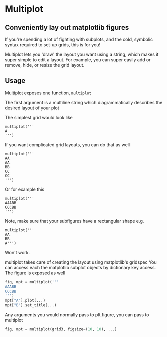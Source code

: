 # Multiplot

## Conveniently lay out matplotlib figures

If you're spending a lot of fighting with subplots, and the cold, symbolic syntax required to set-up grids, this is for you!

Multiplot lets you 'draw' the layout you want using a string, which makes it super simple to edit a layout. For example, you can super easily add or remove, hide, or resize the grid layout.

## Usage

Multiplot exposes one function, `multiplot`

The first argument is a multiline string which diagrammatically describes
the desired layout of your plot

The simplest grid would look like


```
multiplot('''
A
''')
```

If you want complicated grid layouts, you can do that as well

```
multiplot('''
AA
AA
BB
CC
CC
''')
```

Or for example this

```
multiplot('''
AAABB
CCCBB
''')

```
Note, make sure that your subfigures have a rectangular shape
e.g.

```
multiplot('''
AA
BB
A''')
```

Won't work.

multiplot takes care of creating the layout using matplotlib's gridspec
You can access each the matplotlib subplot objects by dictionary key access.
The figure is exposed as well

```py
fig, mpt = multiplot('''
AAABB
CCCBB
''')
mpt["A"].plot(...)
mpt["B"].set_title(...)
```

Any arguments you would normally pass to plt.figure, you can pass to multiplot

```py
fig, mpt = multiplot(grid3, figsize=(10, 10), ...)
```
